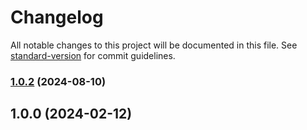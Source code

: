 # Changelog

All notable changes to this project will be documented in this file. See [standard-version](https://github.com/conventional-changelog/standard-version) for commit guidelines.

### [1.0.2](https://github.com/cheewaio/turbo-nestjs-starter/compare/v1.0.0...v1.0.2) (2024-08-10)

## 1.0.0 (2024-02-12)
